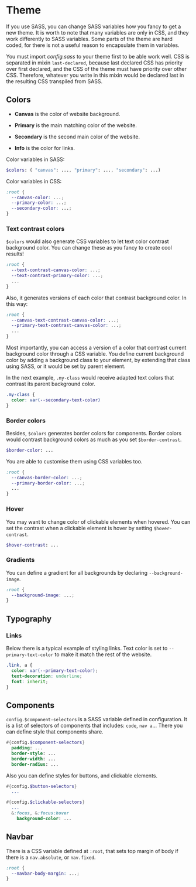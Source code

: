 # Theme

If you use SASS, you can change SASS variables how you fancy to get a new theme.
It is worth to note that many variables are only in CSS, and they work differently to SASS variables.
Some parts of the theme are hard coded, for there is not a useful reason to encapsulate them in variables.

You must import _config.sass_ to your theme first to be able work well.
CSS is separated in mixin `last-declared`, because last declared CSS has priority over first declared, and the CSS of the theme must have priority over other CSS. Therefore, whatever you write in this mixin would be declared last in the resulting CSS transpiled from SASS.

## Colors

- **Canvas** is the color of website background.

- **Primary** is the main matching color of the website.

- **Secondary** is the second main color of the website.

- **Info** is the color for links.

Color variables in SASS:

```SASS
$colors: ( "canvas": ..., "primary": ..., "secondary": ...)
```

Color variables in CSS:

```CSS
:root {
  --canvas-color: ...;
  --primary-color: ...;
  --secondary-color: ...;
}
```

### Text contrast colors

`$colors` would also generate CSS variables to let text color contrast background color. You can change these as you fancy to create cool results!

```CSS
:root {
  --text-contrast-canvas-color: ...;
  --text-contrast-primary-color: ...;
  ...
}
```

Also, it generates versions of each color that contrast background color. In this way:

```CSS
:root {
  --canvas-text-contrast-canvas-color: ...;
  --primary-text-contrast-canvas-color: ...;
  ...
}
```

Most importantly, you can access a version of a color that contrast current background color through a CSS variable. You define current background color by adding a background class to your element, by extending that class using SASS, or it would be set by parent element.

In the next example, `.my-class` would receive adapted text colors that contrast its parent background color.

```CSS
.my-class {
  color: var(--secondary-text-color)
}
```

### Border colors

Besides, `$colors` generates border colors for components. Border colors would contrast background colors as much as you set `$border-contrast`.

```SASS
$border-color: ...
```

You are able to customise them using CSS variables too.

```CSS
:root {
  --canvas-border-color: ...;
  --primary-border-color: ...;
  ...
}
```

### Hover

You may want to change color of clickable elements when hovered. You can set the contrast when a clickable element is hover by setting `$hover-contrast`.

```SASS
$hover-contrast: ...
```

### Gradients

You can define a gradient for all backgrounds by declaring `--background-image`.

```CSS
:root {
  --background-image: ...;
}
```

## Typography

### Links

Below there is a typical example of styling links. Text color is set to `--primary-text-color` to make it match the rest of the website.

```CSS
.link, a {
  color: var(--primary-text-color);
  text-decoration: underline;
  font: inherit;
}
```

## Components

`config.$component-selectors` is a SASS variable defined in configuration. It is a list of selectors of components that includes: `code`, `nav a`... There you can define style that components share.

```SASS
#{config.$component-selectors}
  padding: ...
  border-style: ...
  border-width: ...
  border-radius: ...
```

Also you can define styles for buttons, and clickable elements.

```SASS
#{config.$button-selectors}
  ...

#{config.$clickable-selectors}
  ...
  &:focus, &:focus:hover
    background-color: ...

```

## Navbar

There is a CSS variable defined at `:root`, that sets top margin of body if there is a `nav.absolute`, or `nav.fixed`.

```CSS
:root {
  --navbar-body-margin: ...;
}
```
